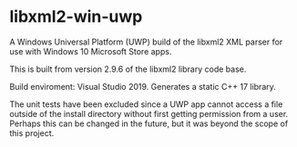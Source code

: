 # libxml2-win-uwp
A Windows Universal Platform (UWP) build of the libxml2 XML parser for use with Windows 10 Microsoft Store apps.

This is built from version 2.9.6 of the libxml2 library code base.

Build enviroment: Visual Studio 2019. Generates a static C++ 17 library.

The unit tests have been excluded since a UWP app cannot access a file outside of the install directory without first getting permission from a user. Perhaps this can be changed in the future, but it was beyond the scope of this project.
